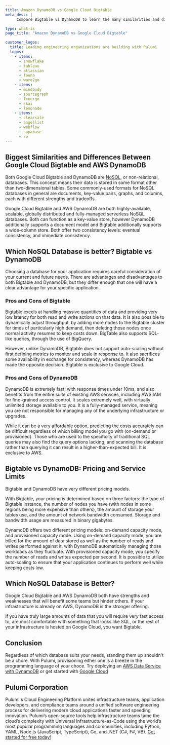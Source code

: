 ```yaml
---
title: Amazon DynamoDB vs Google Cloud Bigtable
meta_desc: |
     Compare Bigtable vs DynamoDB to learn the many similarities and differences between these two noSQL databases. Learn which is best with Pulumi.

type: what-is
page_title: "Amazon DynamoDB vs Google Cloud Bigtable"

customer_logos:
  title: Leading engineering organizations are building with Pulumi
  logos:
    - items:
      - snowflake
      - tableau
      - atlassian
      - fauna
      - ware2go
    - items:
      - mindbody
      - sourcegraph
      - fenergo
      - skai
      - lemonade
    - items:
      - clearsale
      - angellist
      - webflow
      - supabase
      - ro
---
```


## Biggest Similarities and Differences Between Google Cloud Bigtable and AWS DynamoDB

Both Google Cloud Bigtable and DynamoDB are [NoSQL](/learn/glossary/nosql/), or non-relational, databases. This concept means their data is stored in some format other than two-dimensional tables. Some commonly-used formats for NoSQL databases in general are documents, key-value pairs, graphs, and columns, each with different strengths and tradeoffs.

Google Cloud Bigtable and AWS DynamoDB are both highly-available, scalable, globally distributed and fully-managed serverless NoSQL databases. Both can function as a key-value store, however DynamoDB additionally supports a document model and Bigtable additionally supports a wide-column store. Both offer two consistency levels: eventual consistency, and immediate consistency.

## Which NoSQL Database is better? Bigtable vs DynamoDB

Choosing a database for your application requires careful consideration of your current and future needs. There are advantages and disadvantages to both Bigtable and DynamoDB, but they differ enough that one will have a clear advantage for your specific application.

### Pros and Cons of Bigtable

Bigtable excels at handling massive quantities of data and providing very low latency for both read and write actions on that data. It is also possible to dynamically adjust throughput, by adding more nodes to the Bigtable cluster for times of particularly high demand, then deleting those nodes once normal activity resumes to keep costs down. BigTable also supports SQL-like queries, through the use of BigQuery.

However, unlike DynamoDB, Bigtable does not support auto-scaling without first defining metrics to monitor and scale in response to. It also sacrifices some availability in exchange for consistency, whereas DynamoDB has made the opposite decision. Bigtable is exclusive to Google Cloud.

### Pros and Cons of DynamoDB

DynamoDB is extremely fast, with response times under 10ms, and also benefits from the entire suite of existing AWS services, including AWS IAM for fine-grained access control. It scales extremely well, with virtually unlimited storage available to you. It is a fully-managed service, meaning you are not responsible for managing any of the underlying infrastructure or upgrades.

While it can be a very affordable option, predicting the costs accurately can be difficult regardless of which billing model you go with (on-demand or provisioned). Those who are used to the specificity of traditional SQL queries may also find the query options lacking, and scanning the database rather than querying it can result in a higher-than-expected bill. It is exclusive to AWS.

## Bigtable vs DynamoDB: Pricing and Service Limits

Bigtable and DynamoDB have very different pricing models.

With Bigtable, your pricing is determined based on three factors: the type of Bigtable instance, the number of nodes you have (with nodes in some regions being more expensive than others), the amount of storage your tables use, and the amount of network bandwidth consumed. Storage and bandwidth usage are measured in binary gigabytes.

DynamoDB offers two different pricing models: on-demand capacity mode, and provisioned capacity mode. Using on-demand capacity mode, you are billed for the amount of data stored as well as the number of reads and writes performed against it, with DynamoDB automatically managing those workloads as they fluctuate. With provisioned capacity mode, you specify the number of reads and writes expected per second. It is possible to utilize auto-scaling to ensure that your application continues to perform well while keeping costs low.

## Which NoSQL Database is Better?

Google Cloud Bigtable and AWS DynamoDB both have strengths and weaknesses that will benefit some teams but hinder others. If your infrastructure is already on AWS, DynamoDB is the stronger offering.

If you have truly large amounts of data that you will require very fast access to, are most comfortable with something that looks like SQL, or the rest of your infrastructure is hosted on Google Cloud, you want Bigtable.

## Conclusion

Regardless of which database suits your needs, standing them up shouldn't be a chore. With Pulumi, provisioning either one is a breeze in the programming language of your choce. Try deploying an [AWS Data Service with DynamoDB](/docs/aws/dynamodb/) or get started with [Google Cloud](/docs/get-started/gcp/)

## Pulumi Corporation

Pulumi's Cloud Engineering Platform unites infrastructure teams, application developers, and compliance teams around a unified software engineering process for delivering modern cloud applications faster and speeding innovation. Pulumi’s open-source tools help infrastructure teams tame the cloud’s complexity with Universal Infrastructure-as-Code using the world’s most popular programming languages and communities, including Python, YAML, Node.js (JavaScript, TypeScript), Go, and .NET (C#, F#, VB). [Get started for free today!](/docs/get-started)
